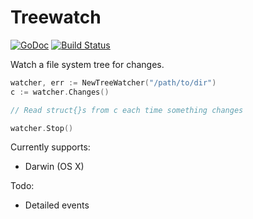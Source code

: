 # Treewatch

[![GoDoc](https://godoc.org/github.com/lucas-clemente/treewatch?status.svg)](https://godoc.org/github.com/lucas-clemente/treewatch)
[![Build Status](https://travis-ci.org/lucas-clemente/treewatch.svg?branch=master)](https://travis-ci.org/lucas-clemente/treewatch)

Watch a file system tree for changes.

```go
watcher, err := NewTreeWatcher("/path/to/dir")
c := watcher.Changes()

// Read struct{}s from c each time something changes

watcher.Stop()
```

Currently supports:

- Darwin (OS X)

Todo:

- Detailed events
